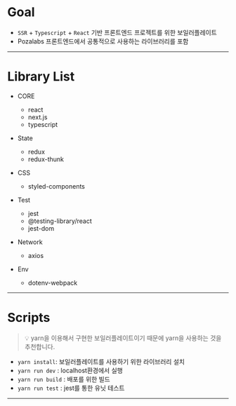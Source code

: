 # Goal
* `SSR` + `Typescript` + `React` 기반 프론트엔드 프로젝트를 위한 보일러플레이트
* Pozalabs 프론트엔드에서 공통적으로 사용하는 라이브러리를 포함

---

# Library List
- CORE
  - react 
  - next.js
  - typescript

- State
  - redux
  - redux-thunk

- CSS
  - styled-components

- Test
  - jest
  - @testing-library/react
  - jest-dom

- Network
  - axios

- Env
  - dotenv-webpack
---

# Scripts
> 💡 yarn을 이용해서 구현한 보일러플레이트이기 때문에 yarn을 사용하는 것을 추천합니다.

- `yarn install`: 보일러플레이트를 사용하기 위한 라이브러리 설치
- `yarn run dev` : localhost환경에서 실행
- `yarn run build` : 배포를 위한 빌드
- `yarn run test` : jest를 통한 유닛 테스트
<!-- - `yarn run deploy:staging`: staging서버를 통한 배포 -->

--- 
